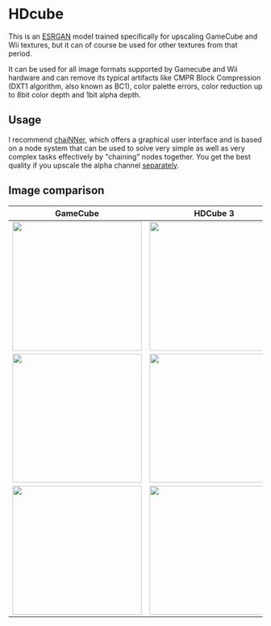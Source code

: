 # HDcube
This is an [ESRGAN](https://github.com/xinntao/ESRGAN) model trained specifically for upscaling GameCube and Wii textures, but it can of course be used for other textures from that period.

It can be used for all image formats supported by Gamecube and Wii hardware and can remove its typical artifacts like
CMPR Block Compression (DXT1 algorithm, also known as BC1), color palette errors, color reduction up to 8bit color depth and 1bit alpha depth.

## Usage
I recommend [chaiNNer](https://github.com/chaiNNer-org/chaiNNer), which offers a graphical user interface and is based on a node system that can be used to solve very simple as well as very complex tasks effectively by "chaining" nodes together.
You get the best quality if you upscale the alpha channel [separately](https://i.imgur.com/KLqjupn.png).

## Image comparison

|GameCube|HDCube 3|GameCube|HDCube 3|
|---|---|---|---|
|<img src="https://i.imgur.com/476bdeZ.png" width="256"/>|<img src="https://i.imgur.com/wYESlsV.png" width="256"/>|<img src="https://i.imgur.com/7GGgStJ.png" width="256"/>|<img src="https://i.imgur.com/euMrBE5.png" width="256"/>|
|<img src="https://i.imgur.com/HxYcYN4.png" width="256"/>|<img src="https://i.imgur.com/GT9RjVc.png" width="256"/>|<img src="https://i.imgur.com/Bz39avz.png" width="256"/>|<img src="https://i.imgur.com/jXX6lhG.png" width="256"/>|
|<img src="https://i.imgur.com/R34f0Jv.png" width="256"/>|<img src="https://i.imgur.com/heetXP2.png" width="256"/>|<img src="https://i.imgur.com/U2DXTH5.png" width="256"/>|<img src="https://i.imgur.com/XZ8x19N.png" width="256"/>|
